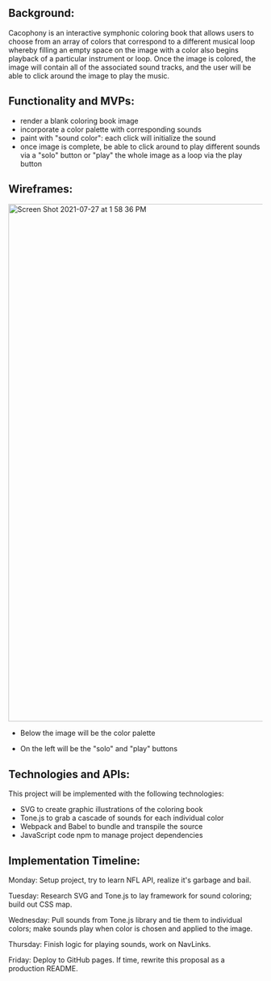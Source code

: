 ## Background:

Cacophony is an interactive symphonic coloring book that allows users to choose from an array of colors that correspond to a different musical loop whereby filling an empty space on the image with a color also begins playback of a particular instrument or loop.  Once the image is colored, the image will contain all of the associated sound tracks, and the user will be able to click around the image to play the music.  

## Functionality and MVPs:

* render a blank coloring book image 
* incorporate a color palette with corresponding sounds
* paint with "sound color":  each click will initialize the sound
* once image is complete, be able to click around to play different sounds via a "solo" button or "play" the whole image as a loop via the play button


## Wireframes:

<img width="1024" alt="Screen Shot 2021-07-27 at 1 58 36 PM" src="https://user-images.githubusercontent.com/77473921/127212222-6e1a3703-ecef-4646-995f-a1d87ad42f04.png">

* Below the image will be the color palette 

* On the left will be the "solo" and "play" buttons


## Technologies and APIs:

This project will be implemented with the following technologies:

* SVG to create graphic illustrations of the coloring book
* Tone.js to grab a cascade of sounds for each individual color
* Webpack and Babel to bundle and transpile the source 
* JavaScript code npm to manage project dependencies

## Implementation Timeline:

Monday: Setup project, try to learn NFL API, realize it's garbage and bail.  

Tuesday: Research SVG and Tone.js to lay framework for sound coloring; build out CSS map.

Wednesday: Pull sounds from Tone.js library and tie them to individual colors; make sounds play when color is chosen and applied to the image.  

Thursday: Finish logic for playing sounds, work on NavLinks.

Friday: Deploy to GitHub pages. If time, rewrite this proposal as a production README.
